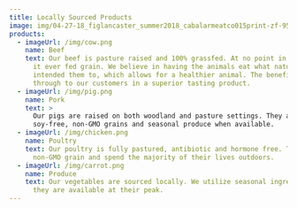 ```yaml
---
title: Locally Sourced Products
image: img/04-27-18_figlancaster_summer2018_cabalarmeatco015print-zf-9537-01521-1-002-.jpg
products:
  - imageUrl: /img/cow.png
    name: Beef
    text: Our beef is pasture raised and 100% grassfed. At no point in its life is
      it ever fed grain. We believe in having the animals eat what nature
      intended them to, which allows for a healthier animal. The benefit carries
      through to our customers in a superior tasting product.
  - imageUrl: /img/pig.png
    name: Pork
    text: >
      Our pigs are raised on both woodland and pasture settings. They are fed
      soy-free, non-GMO grains and seasonal produce when available.
  - imageUrl: /img/chicken.png
    name: Poultry
    text: Our poultry is fully pastured, antibiotic and hormone free. They are fed
      non-GMO grain and spend the majority of their lives outdoors.
  - imageUrl: /img/carrot.png
    name: Produce
    text: Our vegetables are sourced locally. We utilize seasonal ingredients when
      they are available at their peak.
---
```


